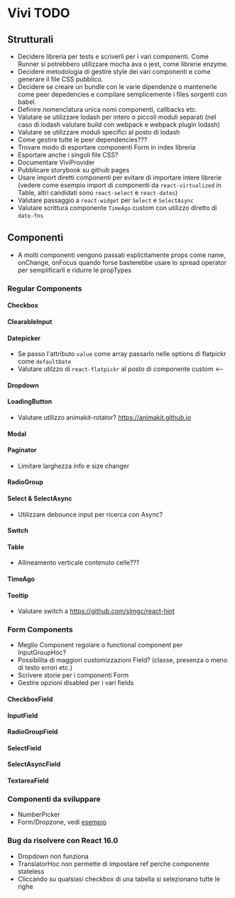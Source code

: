 # Vivi TODO

## Strutturali
- Decidere libreria per tests e scriverli per i vari componenti. Come Runner si potrebbero utilizzare mocha ava o jest, come librerie enzyme.
- Decidere metodologia di gestire style dei vari componenti e come generare il file CSS pubblico.
- Decidere se creare un bundle con le varie dipendenze o mantenerle come peer depedencies e compilare semplicemente i files sorgenti con babel.
- Definire nomenclatura unica nomi componenti, callbacks etc.
- Valutare se utilizzare lodash per intero o piccoli moduli separati (nel caso di lodash valutare build con webpack e webpack plugin lodash)
- Valutare se utilizzare moduli specifici al posto di lodash
- Come gestire tutte le peer dependencies???
- Trovare modo di esportare componenti Form in index libreria
- Esportare anche i singoli file CSS?
- Documentare ViviProvider
- Pubblicare storybook su github pages
- Usare import diretti componenti per evitare di importare intere librerie (vedere come esempio import di componenti da `react-virtualized` in Table, altri candidati sono `react-select` e `react-dates`)
- Valutare passaggio a `react-widget` per `Select` e `SelectAsync`
- Valutare scrittura componente `TimeAgo` custom con utilizzo diretto di `date-fns`

## Componenti
- A molti componenti vengono passati esplicitamente props come name, onChange, onFocus quando forse basterebbe usare lo spread operator per semplificarli e ridurre le propTypes

### Regular Components

#### Checkbox

#### ClearableInput

#### Datepicker
- Se passo l'attributo `value` come array passarlo nelle options di flatpickr come `defaultDate`
- Valutare utilzzo di `react-flatpickr` al posto di componente custom <--

#### Dropdown

#### LoadingButton
- Valutare utilizzo animakit-rotator? https://animakit.github.io

#### Modal

#### Paginator
- Limitare larghezza info e size changer

#### RadioGroup

#### Select & SelectAsync
- Utilizzare debounce input per ricerca con Async?

#### Switch

#### Table
- Allineamento verticale contenuto celle???

#### TimeAgo

#### Tooltip
- Valutare switch a https://github.com/slmgc/react-hint

### Form Components
- Meglio Component regolare o functional component per InputGroupHoc?
- Possibilita di maggiori customizzazioni Field? (classe, presenza o meno di testo errori etc.)
- Scrivere storie per i componenti Form
- Gestire opzioni disabled per i vari fields

#### CheckboxField

#### InputField

#### RadioGroupField

#### SelectField

#### SelectAsyncField

#### TextareaField

### Componenti da sviluppare
- NumberPicker
- Form/Dropzone, vedi [esempio](https://github.com/BBB/dropzone-redux-form-example)

### Bug da risolvere con React 16.0
- Dropdown non funziona
- TranslatorHoc non permette di impostare ref perche componente stateless
- Cliccando su qualsiasi checkbox di una tabella si selezionano tutte le righe